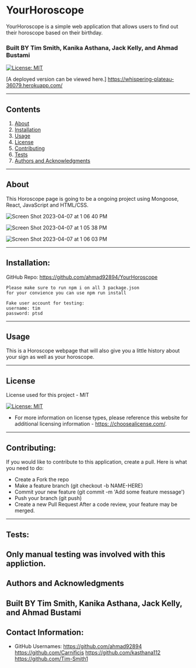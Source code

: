# YourHoroscope
YourHoroscope is a simple web application that allows users to find out their horoscope based on their birthday. 

### Built BY Tim Smith,  Kanika Asthana, Jack Kelly, and Ahmad Bustami ###

  [![License: MIT](https://img.shields.io/badge/License-MIT-yellow.svg)](https://opensource.org/licenses/MIT)

  [A deployed version can be viewed here.] https://whispering-plateau-36079.herokuapp.com/
  
---
## Contents
1. [About](#about)
2. [Installation](#installation)
3. [Usage](#usage)
4. [License](#license)
5. [Contributing](#contributing)
6. [Tests](#tests)
7. [Authors and Acknowledgments](#authors-and-acknowledgments)
---
## About
   This Horoscope page is going to be a ongoing project using Mongoose, React, JavaScript and HTML/CSS.
   
   ![Screen Shot 2023-04-07 at 1 06 40 PM](https://user-images.githubusercontent.com/122688372/230656574-c9e907e4-f045-48d9-81ca-91ddd08342ce.png)

   ![Screen Shot 2023-04-07 at 1 05 38 PM](https://user-images.githubusercontent.com/122688372/230656585-1ea11414-5fb7-44b6-9ab4-68ba57367cb6.png)

![Screen Shot 2023-04-07 at 1 06 03 PM](https://user-images.githubusercontent.com/122688372/230656600-999e2bf5-275b-4508-8c01-133909da4207.png)

   
---
## Installation:
  GitHub Repo:
  https://github.com/ahmad92894/YourHoroscope


    Please make sure to run npm i on all 3 package.json
    for your convience you can use npm run install
    
    Fake user account for testing:
    username: tim
    password: ptsd

---
## Usage

This is a Horoscope webpage that will also give you a little history about your sign as well as your horoscope. 

---
## License
  License used for this project - MIT

  [![License: MIT](https://img.shields.io/badge/License-MIT-yellow.svg)](https://opensource.org/licenses/MIT)

  * For more information on license types, please reference this website
  for additional licensing information - [https: //choosealicense.com/](https://choosealicense.com/).
---
## Contributing:
  
  If you would like to contribute to this application, create a pull.
  Here is what you need to do:
  - Create a Fork the repo
  - Make a feature branch (git checkout -b NAME-HERE)
  - Commit your new feature (git commit -m 'Add some feature message')
  - Push your branch (git push)
  - Create a new Pull Request
  After a code review, your feature may be merged.
---
## Tests:
  Only manual testing was involved with this appliction.
---
## Authors and Acknowledgments
  Built BY Tim Smith,  Kanika Asthana, Jack Kelly, and Ahmad Bustami
---
## Contact Information:
* GitHub Usernames: 
https://github.com/ahmad92894
https://github.com/Carnificis
https://github.com/kasthana112
https://github.com/Tim-Smith1

  

